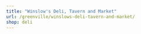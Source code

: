 ```yaml
---
title: "Winslow's Deli, Tavern and Market"
url: /greenville/winslows-deli-tavern-and-market/
shop: deli
---
```

